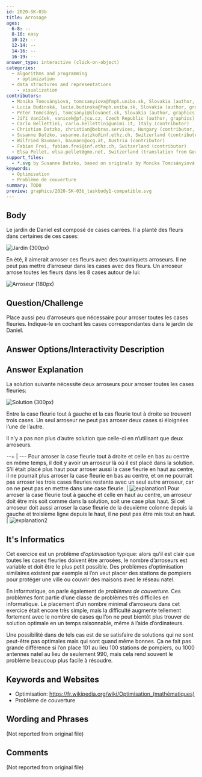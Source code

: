```yaml
---
id: 2020-SK-03b
title: Arrosage
ages:
  6-8: --
  8-10: easy
  10-12: --
  12-14: --
  14-16: --
  16-19: --
answer_type: interactive (click-on-object)
categories:
  - algorithms and programming
    - optimization
  - data structures and representations
    - visualization
contributors:
  - Monika Tomcsányiová, tomcsanyiova@fmph.uniba.sk, Slovakia (author, graphics)
  - Lucia Budinská, lucia.budinska@fmph.uniba.sk, Slovakia (author, graphics)
  - Peter Tomcsányi, tomcsanyi@slovanet.sk, Slovakia (author, graphics)
  - Jiří Vaníček, vanicek@pf.jcu.cz, Czech Republic (author, graphics)
  - Carlo Bellettini, carlo.bellettini@unimi.it, Italy (contributor)
  - Christian Datzko, christian@bebras.services, Hungary (contributor, translation from English into German)
  - Susanne Datzko, susanne.datzko@inf.ethz.ch, Switzerland (contributor, graphics)
  - Wilfried Baumann, baumann@ocg.at, Austria (contributor)
  - Fabian Frei, fabian.frei@inf.ethz.ch, Switzerland (contributor)
  - Elsa Pellet, elsa.pellet@gmx.net, Switzerland (translation from German into French)
support_files:
  - *.svg by Susanne Datzko, based on originals by Monika Tomcsányiová and Lucia Budinská and Peter Tomcsányi and Jiří Vaníček
keywords:
  - Optimisation
  - Problème de couverture
summary: TODO
preview: graphics/2020-SK-03b_taskbody1-compatible.svg
---
```



## Body

Le jardin de Daniel est composé de cases carrées. Il a planté des fleurs dans certaines de ces cases:

![](graphics/2020-SK-03b_taskbody1-compatible.svg "Jardin (300px)")

En été, il aimerait arroser ces fleurs avec des tourniquets arroseurs. Il ne peut pas mettre d’arroseur dans les cases avec des fleurs. Un arroseur arrose toutes les fleurs dans les 8 cases autour de lui:

![](graphics/2020-SK-03b_taskbody2-compatible.svg "Arroseur (180px)")


## Question/Challenge

Place aussi peu d’arroseurs que nécessaire pour arroser toutes les cases fleuries. Indique-le en cochant les cases correspondantes dans le jardin de Daniel.


## Answer Options/Interactivity Description

<!-- empty -->


## Answer Explanation

La solution suivante nécessite deux arroseurs pour arroser toutes les cases fleuries:

![](graphics/2020-SK-03b_explanation.svg "Solution (300px)")

Entre la case fleurie tout à gauche et la cas fleurie tout à droite se trouvent trois cases. Un seul arroseur ne peut pas arroser deux cases si éloignées l’une de l’autre.

Il n’y a pas non plus d’autre solution que celle-ci en n’utilisant que deux arroseurs.

--+ | ---
Pour arroser la case fleurie tout à droite et celle en bas au centre en même temps, il doit y avoir un arroseur là où il est placé dans la solution. S’il était placé plus haut pour arroser aussi la case fleurie en haut au centre, il ne pourrait plus arroser la case fleurie en bas au centre, et on ne pourrait pas arroser les trois cases fleuries restante avec un seul autre arroseur, car on ne peut pas en mettre dans une case fleurie. | ![explanation1]
Pour arroser la case fleurie tout à gauche et celle en haut au centre, un arroseur doit être mis soit comme dans la solution, soit une case plus haut. Si cet arroseur doit aussi arroser la case fleurie de la deuxième colonne depuis la gauche et troisième ligne depuis le haut, il ne peut pas être mis tout en haut. | ![explanation2]

[explanation1]: graphics/2020-SK-03b_explanation2.svg "Explication 1 (200px)"
[explanation2]: graphics/2020-SK-03b_explanation3.svg "Explication 2 (200px)"


## It's Informatics

Cet exercice est un problème d’_optimisation_ typique: alors qu’il est clair que toutes les cases fleuries doivent être arrosées, le nombre d’arroseurs est variable et doit être le plus petit possible. Des problèmes d’optimisation similaires existent par exemple si l’on veut placer des stations de pompiers pour protéger une ville ou couvrir des maisons avec le réseau natel.

En informatique, on parle également de _problèmes de couverture_. Ces problèmes font partie d’une classe de problèmes très difficiles en informatique. Le placement d’un nombre minimal d’arroseurs dans cet exercice était encore très simple, mais la difficulté augmente tellement fortement avec le nombre de cases qu l’on ne peut bientôt plus trouver de solution optimale en un temps raisonnable, même à l’aide d’ordinateurs.

Une possibilité dans de tels cas est de se satisfaire de solutions qui ne sont peut-être pas optimales mais qui sont quand même bonnes. Ça ne fait pas grande différence si l’on place 101 au lieu 100 stations de pompiers, ou 1000 antennes natel au lieu de seulement 990, mais cela rend souvent le problème beaucoup plus facile à résoudre.


## Keywords and Websites

 - Optimisation: https://fr.wikipedia.org/wiki/Optimisation_(mathématiques)
 - Problème de couverture


## Wording and Phrases

(Not reported from original file)


## Comments

(Not reported from original file)
